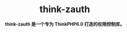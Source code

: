 <h1 align="center">
    think-zauth
</h1>
<p align="center">
	<strong>think-zauth 是一个专为 ThinkPHP6.0 打造的权限控制库。</strong>
</p>